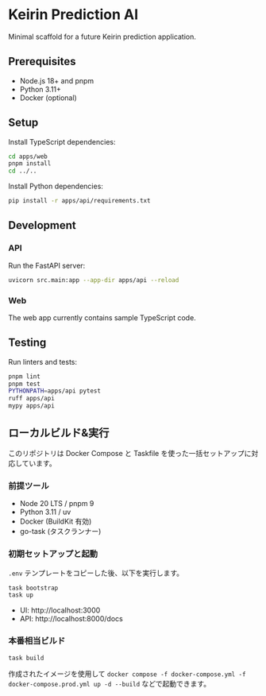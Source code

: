 # Keirin Prediction AI

Minimal scaffold for a future Keirin prediction application.

## Prerequisites
- Node.js 18+ and pnpm
- Python 3.11+
- Docker (optional)

## Setup
Install TypeScript dependencies:
```bash
cd apps/web
pnpm install
cd ../..
```

Install Python dependencies:
```bash
pip install -r apps/api/requirements.txt
```

## Development
### API
Run the FastAPI server:
```bash
uvicorn src.main:app --app-dir apps/api --reload
```

### Web
The web app currently contains sample TypeScript code.

## Testing
Run linters and tests:
```bash
pnpm lint
pnpm test
PYTHONPATH=apps/api pytest
ruff apps/api
mypy apps/api
```

## ローカルビルド&実行
このリポジトリは Docker Compose と Taskfile を使った一括セットアップに対応しています。

### 前提ツール
- Node 20 LTS / pnpm 9
- Python 3.11 / uv
- Docker (BuildKit 有効)
- go-task (タスクランナー)

### 初期セットアップと起動
`.env` テンプレートをコピーした後、以下を実行します。
```bash
task bootstrap
task up
```
- UI: http://localhost:3000
- API: http://localhost:8000/docs

### 本番相当ビルド
```bash
task build
```
作成されたイメージを使用して `docker compose -f docker-compose.yml -f docker-compose.prod.yml up -d --build` などで起動できます。
